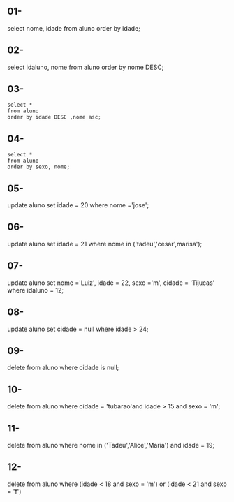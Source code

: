## 01-
 select nome,
 idade 
 from aluno 
 order by idade;

## 02-
 select idaluno,
 nome 
 from aluno
 order by nome DESC;

## 03- 
    select * 
    from aluno 
    order by idade DESC ,nome asc;

## 04- 
    select * 
    from aluno 
    order by sexo, nome;

## 05-
 update aluno set idade = 20  where nome ='jose';

## 06-
 update aluno set idade = 21 where nome in ('tadeu','cesar',marisa'); 

## 07-
 update aluno set nome ='Luiz', idade = 22, sexo ='m', cidade = 'Tijucas' where idaluno = 12;

## 08- 
update aluno set cidade = null where idade > 24;

## 09-
 delete from aluno where cidade is null;

## 10-
 delete from aluno where cidade = 'tubarao'and idade > 15 and sexo = 'm';
 
## 11-
 delete from aluno where nome in ('Tadeu','Alice','Maria') and idade = 19;

## 12-
 delete from aluno where (idade < 18 and sexo = 'm') or (idade < 21 and sexo = 'f')